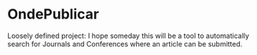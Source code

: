 # OndePublicar
Loosely defined project: I hope someday this will be a tool to automatically search for Journals and Conferences where an article can be submitted.


